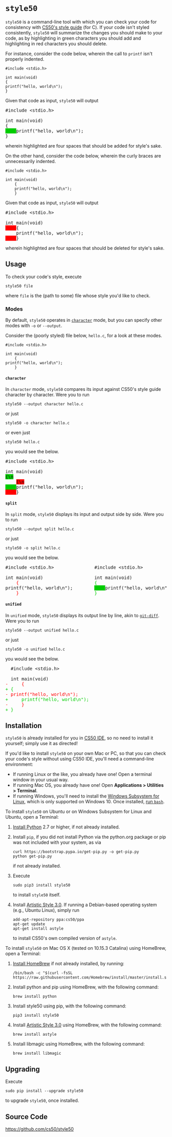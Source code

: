 # `style50`

`style50` is a command-line tool with which you can check your code for consistency with [CS50's style guide](../style/c/) (for C). If your code isn't styled consistently, `style50` will summarize the changes you should make to your code, as by highlighting in <span class="bg-green p-1 text-white">green</span> characters you should add and highlighting in <span class="bg-red p-1 text-white">red</span> characters you should delete.

For instance, consider the code below, wherein the call to `printf` isn't properly indented.

```
#include <stdio.h>

int main(void)
{
printf("hello, world\n");
}
```

Given that code as input, `style50` will output

<div class="highlight-none notranslate"><div class="highlight"><pre>#include &lt;stdio.h&gt;
<br>int main(void)
{
<span style="background-color: #00cc00">    </span>printf("hello, world\n");
}</pre></div></div>

wherein highlighted are four spaces that should be added for style's sake.

On the other hand, consider the code below, wherein the curly braces are unnecessarily indented.

```
#include <stdio.h>

int main(void)
    {
    printf("hello, world\n");
    }
```

Given that code as input, `style50` will output

<div class="highlight-none notranslate"><div class="highlight"><pre>#include &lt;stdio.h&gt;
<br>int main(void)
<span style="background-color: red">    </span>{
    printf("hello, world\n");
<span style="background-color: red">    </span>}</pre></div></div>

wherein highlighted are four spaces that should be deleted for style's sake.

## Usage

To check your code's style, execute

```
style50 file
```

where `file` is the (path to some) file whose style you'd like to check.

### Modes

By default, `style50` operates in [`character`](#character) mode, but you can specify other modes with `-o` or `--output`.

Consider the (poorly styled) file below, `hello.c`, for a look at these modes.

```
#include <stdio.h>

int main(void)
    {
printf("hello, world\n");
    }
```

#### `character`

In `character` mode, `style50` compares its input against CS50's style guide character by character. Were you to run

```
style50 --output character hello.c
```

or just

```
style50 -o character hello.c
```

or even just

```
style50 hello.c
```

you would see the below.

<div class="highlight-none notranslate"><div class="highlight"><pre>#include &lt;stdio.h&gt;
<br>int main(void)
<span style="background-color: #00cc00">{\n</span>
    <span style="background-color: red">{\n</span>
<span style="background-color: #00cc00">    </span>printf("hello, world\n");
<span style="background-color: red">    </span>}</pre></div></div>

#### `split`

In `split` mode, `style50` displays its input and output side by side. Were you to run

```
style50 --output split hello.c
```

or just

```
style50 -o split hello.c
```

you would see the below.

<div class="highlight-none notranslate"><div class="highlight"><pre>#include &lt;stdio.h&gt;               #include &lt;stdio.h&gt;
<br>int main(void)                   int main(void)
    <span style="color: red">{</span>                            <span style="color: #00cc00">{</span>
printf("hello, world\n");        <span style="background-color: #00cc00">    </span>printf("hello, world\n");
    <span style="color: red">}</span>                            <span style="color: #00cc00">}</span></pre></div></div>

#### `unified`

In `unified` mode, `style50` displays its output line by line, akin to [`git-diff`](https://git-scm.com/docs/git-diff). Were you to run

```
style50 --output unified hello.c
```

or just

```
style50 -o unified hello.c
```

you would see the below.

<div class="highlight-none notranslate"><div class="highlight"><pre>  #include &lt;stdio.h&gt;
<br>  int main(void)
<span style="color: red">-     {</span>
<span style="color: #00cc00">+ {</span>
<span style="color: red">- printf("hello, world\n");</span>
<span style="color: #00cc00">+     printf("hello, world\n");</span>
<span style="color: red">-     }</span>
<span style="color: #00cc00">+ }</span></pre></div></div>

## Installation

`style50` is already installed for you in [CS50 IDE](https://ide.cs50.io/), so no need to install it yourself; simply use it as directed!

If you'd like to install `style50` on your own Mac or PC, so that you can check your code's style without using CS50 IDE, you'll need a command-line environment:

- If running Linux or the like, you already have one! Open a terminal window in your usual way.
- If running Mac OS, you already have one! Open **Applications > Utilities > Terminal**.
- If running Windows, you'll need to install the [Windows Subsystem for Linux](https://msdn.microsoft.com/commandline/wsl/about), which is only supported on Windows 10. Once installed, [run `bash`](https://blogs.windows.com/buildingapps/2016/03/30/run-bash-on-ubuntu-on-windows/).

To install `style50` on Ubuntu or on Windows Subsystem for Linux and Ubuntu, open a Terminal:

1. [Install Python](https://www.python.org/downloads/) 2.7 or higher, if not already installed.

1. Install `pip`, if you did not install Python via the python.org package or pip was not included with your system, as via

   ```
   curl https://bootstrap.pypa.io/get-pip.py -o get-pip.py
   python get-pip.py
   ```

   if not already installed.

1. Execute

   ```
   sudo pip3 install style50
   ```
   to install `style50` itself.

1. Install [Artistic Style 3.0](http://astyle.sourceforge.net/). If running a Debian-based operating system (e.g., Ubuntu Linux), simply run

   ```
   add-apt-repository ppa:cs50/ppa
   apt-get update
   apt-get install astyle
   ```

   to install CS50's own compiled version of `astyle`.


To install `style50` on Mac OS X (tested on 10.15.3 Catalina) using HomeBrew, open a Terminal:

1. [Install HomeBrew](https://brew.sh) if not already installed, by running:

   ```
   /bin/bash -c "$(curl -fsSL https://raw.githubusercontent.com/Homebrew/install/master/install.sh)"
   ```

2. Install python and pip using HomeBrew, with the following command:

    ```
    brew install python
    ```
    
3. Install style50 using pip, with the following command:
    
    ```
    pip3 install style50
    ```

4. Install [Artistic Style 3.0](http://astyle.sourceforge.net/) using HomeBrew, with the following command:
    ```
    brew install astyle
    ```

5. Install libmagic using HomeBrew, with the following command:
    ```
    brew install libmagic
    ```


## Upgrading

Execute

```
sudo pip install --upgrade style50
```

to upgrade `style50`, once installed.

## Source Code

<https://github.com/cs50/style50>
